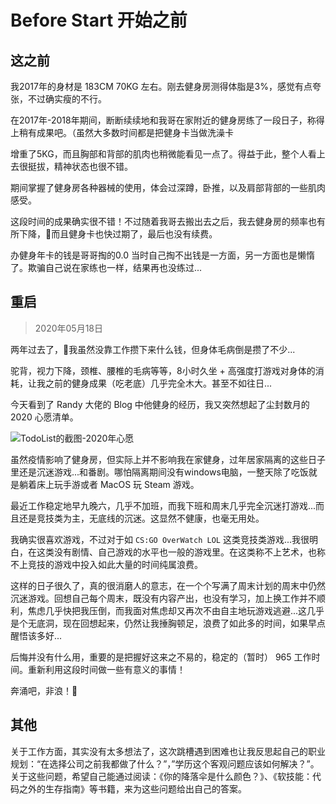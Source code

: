 # Before Start 开始之前

## 这之前

我2017年的身材是 183CM 70KG 左右。刚去健身房测得体脂是3%，感觉有点夸张，不过确实瘦的不行。

在2017年-2018年期间，断断续续地和我哥在家附近的健身房练了一段日子，称得上稍有成果吧。（虽然大多数时间都是把健身卡当做洗澡卡

增重了5KG，而且胸部和背部的肌肉也稍微能看见一点了。得益于此，整个人看上去很挺拔，精神状态也很不错。

期间掌握了健身房各种器械的使用，体会过深蹲，卧推，以及肩部背部的一些肌肉感受。

这段时间的成果确实很不错！不过随着我哥去搬出去之后，我去健身房的频率也有所下降，而且健身卡也快过期了，最后也没有续费。

办健身年卡的钱是哥哥掏的0.0 当时自己掏不出钱是一方面，另一方面也是懒惰了。欺骗自己说在家练也一样，结果再也没练过...

## 重启

> 2020年05月18日

两年过去了，我虽然没靠工作攒下来什么钱，但身体毛病倒是攒了不少...

驼背，视力下降，颈椎、腰椎的毛病等等，8小时久坐 + 高强度打游戏对身体的消耗，让我之前的健身成果（吃老底）几乎完全木大。甚至不如往日...

今天看到了 Randy 大佬的 Blog 中他健身的经历，我又突然想起了尘封数月的 2020 心愿清单。

![TodoList的截图-2020年心愿](http://images.zhangpeng2k.com/img/WeChat1a30f119f13cf52607b0a5dba2ac311e.png)

虽然疫情影响了健身房，但实际上并不影响我在家健身，过年居家隔离的这些日子里还是沉迷游戏...和番剧。哪怕隔离期间没有windows电脑，一整天除了吃饭就是躺着床上玩手游或者 MacOS 玩 Steam 游戏。

最近工作稳定地早九晚六，几乎不加班，而我下班和周末几乎完全沉迷打游戏...而且还是竞技类为主，无底线的沉迷。这显然不健康，也毫无用处。

我确实很喜欢游戏，不过对于如 `CS:GO OverWatch LOL` 这类竞技类游戏...我很明白，在这类没有剧情、自己游戏的水平也一般的游戏里。在这类称不上艺术，也称不上竞技的游戏中投入如此大量的时间纯属浪费。

这样的日子很久了，真的很消磨人的意志，在一个个写满了周末计划的周末中仍然沉迷游戏。回想自己每个周末，既没有内容产出，也没有学习，加上换工作并不顺利，焦虑几乎快把我压倒，而我面对焦虑却又再次不由自主地玩游戏逃避...这几乎是个无底洞，现在回想起来，仍然让我捶胸顿足，浪费了如此多的时间，如果早点醒悟该多好...

后悔并没有什么用，重要的是把握好这来之不易的，稳定的（暂时） 965 工作时间。重新利用这段时间做一些有意义的事情！

奔涌吧，非浪！🐎

## 其他

关于工作方面，其实没有太多想法了，这次跳槽遇到困难也让我反思起自己的职业规划：“在选择公司之前我都做了什么？”，”学历这个客观问题应该如何解决？”。关于这些问题，希望自己能通过阅读：《你的降落伞是什么颜色？》、《软技能：代码之外的生存指南》等书籍，来为这些问题给出自己的答案。